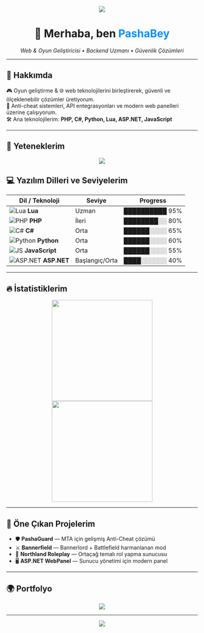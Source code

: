 <!-- Üstte gradient banner -->
<p align="center">
  <img src="https://capsule-render.vercel.app/api?type=waving&color=0090ff&height=180&section=header&text=www.pashabey.dev&fontSize=50&fontAlignY=35&fontColor=ffffff&animation=twinkling" />
</p>

<h1 align="center">👋 Merhaba, ben <span style="color:#0090ff">PashaBey</span></h1>

<p align="center">
  <em>Web & Oyun Geliştiricisi • Backend Uzmanı • Güvenlik Çözümleri</em>
</p>

---

## 🚀 Hakkımda
🎮 Oyun geliştirme & 🌐 web teknolojilerini birleştirerek, güvenli ve ölçeklenebilir çözümler üretiyorum.  
🔐 Anti-cheat sistemleri, API entegrasyonları ve modern web panelleri üzerine çalışıyorum.  
🛠️ Ana teknolojilerim: **PHP, C#, Python, Lua, ASP.NET, JavaScript**

---

## 🧩 Yeteneklerim

<p align="center">
  <img src="https://skillicons.dev/icons?i=php,cs,python,lua,js,dotnet,mysql,html,css,git" />
</p>

## 💻 Yazılım Dilleri ve Seviyelerim

| Dil / Teknoloji | Seviye | Progress |
|-----------------|--------|-----------|
| ![Lua](https://skillicons.dev/icons?i=lua) **Lua** | Uzman | ██████████ 95% |
| ![PHP](https://skillicons.dev/icons?i=php) **PHP** | İleri | ████████░░ 80% |
| ![C#](https://skillicons.dev/icons?i=cs) **C#** | Orta | ██████░░░░ 65% |
| ![Python](https://skillicons.dev/icons?i=python) **Python** | Orta | ██████░░░░ 60% |
| ![JS](https://skillicons.dev/icons?i=js) **JavaScript** | Orta | ██████░░░░ 55% |
| ![ASP.NET](https://skillicons.dev/icons?i=dotnet) **ASP.NET** | Başlangıç/Orta | ████░░░░░░ 40% |

---

## 🔥 İstatistiklerim

<p align="center">
  <img src="https://github-readme-stats.vercel.app/api?username=pashabeys&show_icons=true&theme=tokyonight&hide_border=true&bg_color=0d1117&title_color=0090ff&icon_color=33aaff" height="265" />
  <img src="https://github-readme-streak-stats.herokuapp.com/?user=pashabeys&theme=tokyonight&hide_border=true&background=0d1117&stroke=33aaff&ring=0090ff&fire=33aaff" height="265" />
</p>

---

## 📂 Öne Çıkan Projelerim
- 🛡️ **PashaGuard** — MTA için gelişmiş Anti-Cheat çözümü  
- ⚔️ **Bannerfield** — Bannerlord + Battlefield harmanlanan mod  
- 🏰 **Northland Roleplay** — Ortaçağ temalı rol yapma sunucusu  
- 🖥️ **ASP.NET WebPanel** — Sunucu yönetimi için modern panel  

---

## 🌍 Portfolyo
<p align="center">
  <a href="https://www.pashabey.dev">
    <img src="https://img.shields.io/badge/🌐 Ziyaret%20Et-Portfolyo-0090ff?style=for-the-badge&logo=firefox&logoColor=white" />
  </a>
</p>

---

<!-- Alt dalgalı efekt -->
<p align="center">
  <img src="https://capsule-render.vercel.app/api?type=waving&color=0090ff&height=100&section=footer" />
</p>
